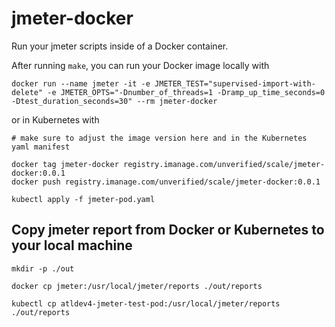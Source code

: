 # jmeter-docker

Run your jmeter scripts inside of a Docker container.

After running `make`, you can run your Docker image locally with
```shell
docker run --name jmeter -it -e JMETER_TEST="supervised-import-with-delete" -e JMETER_OPTS="-Dnumber_of_threads=1 -Dramp_up_time_seconds=0 -Dtest_duration_seconds=30" --rm jmeter-docker
```

or in Kubernetes with
```shell
# make sure to adjust the image version here and in the Kubernetes yaml manifest

docker tag jmeter-docker registry.imanage.com/unverified/scale/jmeter-docker:0.0.1
docker push registry.imanage.com/unverified/scale/jmeter-docker:0.0.1

kubectl apply -f jmeter-pod.yaml
```

## Copy jmeter report from Docker or Kubernetes to your local machine
```shell
mkdir -p ./out

docker cp jmeter:/usr/local/jmeter/reports ./out/reports

kubectl cp atldev4-jmeter-test-pod:/usr/local/jmeter/reports ./out/reports
```
